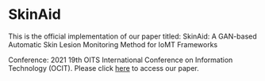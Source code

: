 # SkinAid
This is the official implementation of our paper titled:  SkinAid: A GAN-based Automatic Skin Lesion Monitoring Method for IoMT Frameworks

Conference: 2021 19th OITS International Conference on Information Technology (OCIT). Please click [here](https://ieeexplore.ieee.org/document/9719383) to access our paper. 
